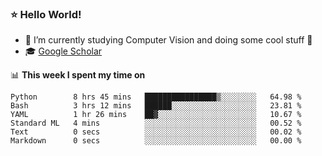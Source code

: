 ### ⭐️ Hello World!

<!--
**hologerry/hologerry** is a ✨ _special_ ✨ repository because its `README.md` (this file) appears on your GitHub profile.

Here are some ideas to get you started:

- 🔭 I’m currently working and studying on Computer Vision
- 🌱 I’m currently learning at Peking University
- 💬 Ask me about 
- 📫 How to reach me: E-mail
- 😄 Pronouns: he/his
- ⚡ Fun fact: Music is the Power
-->


- 🔭 I’m currently studying Computer Vision and doing some cool stuff 🤖
- 🎓 [Google Scholar](https://scholar.google.com/citations?user=3ykqW9wAAAAJ&hl=en)


📊 **This week I spent my time on**

<!--START_SECTION:waka-->

```text
Python        8 hrs 45 mins   ████████████████▒░░░░░░░░   64.98 %
Bash          3 hrs 12 mins   ██████░░░░░░░░░░░░░░░░░░░   23.81 %
YAML          1 hr 26 mins    ██▓░░░░░░░░░░░░░░░░░░░░░░   10.67 %
Standard ML   4 mins          ░░░░░░░░░░░░░░░░░░░░░░░░░   00.52 %
Text          0 secs          ░░░░░░░░░░░░░░░░░░░░░░░░░   00.02 %
Markdown      0 secs          ░░░░░░░░░░░░░░░░░░░░░░░░░   00.00 %
```

<!--END_SECTION:waka-->
